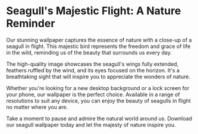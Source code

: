 <!--font:Poppins-->

# Seagull's Majestic Flight: A Nature Reminder

Our stunning wallpaper captures the essence of nature with a close-up of a seagull in flight. This majestic bird represents the freedom and grace of life in the wild, reminding us of the beauty that surrounds us every day.

The high-quality image showcases the seagull's wings fully extended, feathers ruffled by the wind, and its eyes focused on the horizon. It's a breathtaking sight that will inspire you to appreciate the wonders of nature.

Whether you're looking for a new desktop background or a lock screen for your phone, our wallpaper is the perfect choice. Available in a range of resolutions to suit any device, you can enjoy the beauty of seagulls in flight no matter where you are.

Take a moment to pause and admire the natural world around us. Download our seagull wallpaper today and let the majesty of nature inspire you.

<!--

Write me markdown content of website with wallpaper:

"A close-up of a seagull in flight"

The header of the page should not be copy of the text but rather a real content of the website which is using this wallpaper.


---


# Seagulls in Flight: A Wallpaper for Nature Lovers

If you're a fan of nature and wildlife, you'll love this stunning wallpaper featuring a close-up of a seagull in flight. With its wings fully extended and feathers ruffled by the wind, this majestic bird captures the beauty and freedom of life in the wild.

Whether you're looking to spruce up your desktop background or add a touch of natural beauty to your phone's lock screen, this wallpaper is the perfect choice. The high-quality image is available in a range of resolutions to suit any device, so you can enjoy it in all its glory no matter where you are.

So why wait? Download this beautiful seagull wallpaper today and bring a touch of the wild into your digital life!


---


Heading should not include word "wallpaper". The website should not be about the wallpaper itself, wallpaper is just a related background, rewrite whole content.


---


# Explore the Beauty of Nature with Seagulls in Flight

Get lost in the wonder of nature with our stunning wallpaper featuring a close-up of a seagull in flight. This majestic bird represents the beauty and freedom of life in the wild, making it the perfect addition to your digital device.

Our high-quality image captures every detail of the seagull's wings fully extended, feathers ruffled by the wind, and its eyes focused on the horizon. It's a reminder of the power and grace of nature that surrounds us every day.

Whether you're looking for a new desktop background or a lock screen for your phone, this wallpaper is sure to impress. Available in a range of resolutions to suit any device, you can enjoy the beauty of nature no matter where you are.

So why not take a moment to appreciate the natural world around us? Download our seagull wallpaper today and let the beauty of nature inspire you.


---


Heading is too long, rewrite whole content.


---


# Discover the Beauty of Seagulls in Flight

Experience the wonder of nature with our stunning wallpaper featuring a close-up of a seagull in flight. This majestic bird represents the freedom and grace of life in the wild, making it the perfect addition to your digital device.

Our high-quality image captures every detail of the seagull's wings fully extended, feathers ruffled by the wind, and its eyes focused on the horizon. It's a reminder of the power and beauty of nature that surrounds us every day.

Whether you're looking for a new desktop background or a lock screen for your phone, this wallpaper is sure to impress. Available in a range of resolutions to suit any device, you can enjoy the beauty of nature no matter where you are.

Take a moment to appreciate the natural world around us and let the beauty of seagulls in flight inspire you. Download our wallpaper today and discover the wonders of nature.


---


Heading is too long, rewrite whole content.


---


# Seagulls in Flight: A Majestic Reminder of Nature's Beauty

Our stunning wallpaper captures the essence of nature with a close-up of a seagull in flight. This majestic bird represents the freedom and grace of life in the wild, reminding us of the beauty that surrounds us every day.

The high-quality image showcases the seagull's wings fully extended, feathers ruffled by the wind, and its eyes focused on the horizon. It's a breathtaking sight that will inspire you to appreciate the wonders of nature.

Whether you're looking for a new desktop background or a lock screen for your phone, our wallpaper is the perfect choice. Available in a range of resolutions to suit any device, you can enjoy the beauty of seagulls in flight no matter where you are.

Take a moment to pause and admire the natural world around us. Download our seagull wallpaper today and let the majesty of nature inspire you.


---


Write me a Google font which is best fitting for the website.

Pick from the list:
- Raleway
- Futura
- Alegreya
- Great Vibes
- Open Sans
- Montserrat
- Inter
- Exo 2
- Poppins
- Barlow Condensed
- Dancing Script
- Lato
- Roboto
- Orbitron
- Playfair Display
- Lobster
- IBM Plex Sans


Write just the font name nothing else.


---


Poppins

-->
